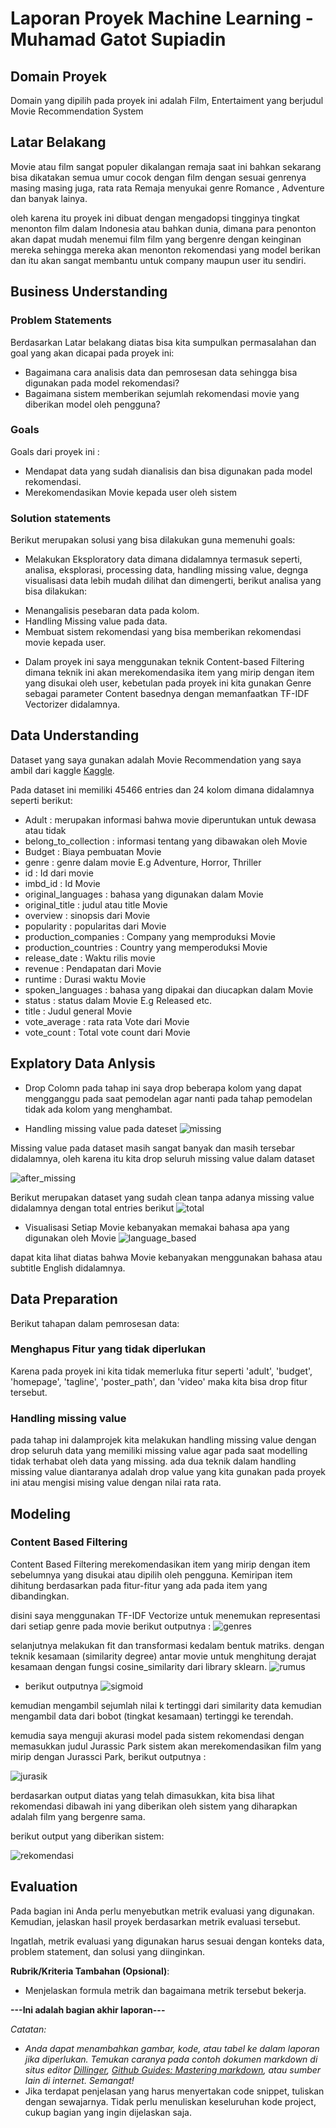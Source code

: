 # Laporan Proyek Machine Learning - Muhamad Gatot Supiadin

## Domain Proyek

Domain yang dipilih pada proyek ini adalah Film, Entertaiment yang berjudul Movie Recommendation System

## Latar Belakang
Movie atau film sangat populer dikalangan remaja saat ini bahkan sekarang bisa dikatakan semua umur cocok dengan film dengan sesuai genrenya masing masing juga, rata rata Remaja menyukai genre Romance , Adventure dan banyak lainya.

oleh karena itu proyek ini dibuat dengan mengadopsi tingginya tingkat menonton film dalam Indonesia atau bahkan dunia, dimana para penonton akan dapat mudah menemui film film yang bergenre dengan keinginan mereka sehingga mereka akan menonton rekomendasi yang model berikan dan itu akan sangat membantu untuk company maupun user itu sendiri.

## Business Understanding

### Problem Statements

Berdasarkan Latar belakang diatas bisa kita sumpulkan permasalahan dan goal yang akan dicapai pada proyek ini:

- Bagaimana cara analisis data dan pemrosesan data sehingga bisa digunakan pada model rekomendasi?
- Bagaimana sistem memberikan sejumlah rekomendasi movie yang diberikan model oleh pengguna?

### Goals

Goals dari proyek ini :
- Mendapat data yang sudah dianalisis dan bisa digunakan pada model rekomendasi.
- Merekomendasikan Movie kepada user oleh sistem

### Solution statements
Berikut merupakan solusi yang bisa dilakukan guna memenuhi goals:

- Melakukan Eksploratory data dimana didalamnya termasuk seperti, analisa, eksplorasi, processing data, handling missing value, degnga visualisasi data lebih mudah dilihat dan dimengerti, berikut analisa yang bisa dilakukan:

 * Menangalisis pesebaran data pada kolom.
 * Handling Missing value pada data.
 * Membuat sistem rekomendasi yang bisa memberikan rekomendasi movie kepada user.

- Dalam proyek ini saya menggunakan teknik Content-based Filtering dimana teknik ini akan merekomendasika item yang mirip dengan item yang disukai oleh user, kebetulan pada proyek ini kita gunakan Genre sebagai parameter Content basednya dengan memanfaatkan TF-IDF Vectorizer didalamnya.

## Data Understanding
Dataset yang saya gunakan adalah Movie Recommendation yang saya ambil dari kaggle 
[Kaggle](https://www.kaggle.com/datasets/rounakbanik/the-movies-dataset).

Pada dataset ini memiliki 45466 entries dan 24 kolom dimana didalamnya seperti berikut:

- Adult : merupakan informasi bahwa movie diperuntukan untuk dewasa atau tidak
- belong_to_collection : informasi tentang yang dibawakan oleh Movie
- Budget : Biaya pembuatan Movie
- genre : genre dalam movie E.g Adventure, Horror, Thriller  
- id : Id dari movie 
- imbd_id : Id Movie
- original_languages : bahasa yang digunakan dalam Movie
- original_title : judul atau title Movie
- overview : sinopsis dari Movie
- popularity : popularitas dari Movie
- production_companies : Company yang memproduksi Movie
- production_countries : Country yang memperoduksi Movie
- release_date : Waktu rilis movie
- revenue : Pendapatan dari Movie
- runtime : Durasi waktu Movie 
- spoken_languages : bahasa yang dipakai dan diucapkan dalam Movie
- status : status dalam Movie E.g Released etc.                 
- title : Judul general Movie
- vote_average : rata rata Vote dari Movie
- vote_count  : Total vote count dari Movie


## Explatory Data Anlysis
- Drop Colomn
pada tahap ini saya drop beberapa kolom yang dapat mengganggu pada saat pemodelan agar nanti pada tahap pemodelan tidak ada kolom yang menghambat.

- Handling missing value pada dateset
![missing](https://user-images.githubusercontent.com/73319544/192563584-3c90323c-a2dc-46ff-bf7b-f496b73fb3d2.png)


Missing value pada dataset masih sangat banyak dan masih tersebar didalamnya, oleh karena itu kita drop seluruh missing value dalam dataset

![after_missing](https://user-images.githubusercontent.com/73319544/192563619-ba889e29-f1e3-4bae-b9f1-cf0bf3cc8356.png)

Berikut merupakan dataset yang sudah clean tanpa adanya missing value didalamnya dengan total entries berikut
![total](https://user-images.githubusercontent.com/73319544/192564085-2ffe823c-9e3c-4549-85c6-5f80e17781c9.png)

- Visualisasi Setiap Movie kebanyakan memakai bahasa apa yang digunakan oleh Movie
![language_based](https://user-images.githubusercontent.com/73319544/192564574-61e4777f-361e-41ec-b966-bdc4a80347ac.png)

dapat kita lihat diatas bahwa Movie kebanyakan menggunakan bahasa atau subtitle English didalamnya.

## Data Preparation

Berikut tahapan dalam pemrosesan data:

### Menghapus Fitur yang tidak diperlukan
Karena pada proyek ini kita tidak memerluka fitur seperti 'adult', 'budget', 'homepage', 'tagline', 'poster_path', dan 'video' maka kita bisa drop fitur tersebut.

### Handling missing value
pada tahap ini dalamprojek kita melakukan handling missing value dengan drop seluruh data yang memiliki missing value agar pada saat modelling tidak terhabat oleh data yang missing.
ada dua teknik dalam handling missing value diantaranya adalah drop value yang kita gunakan pada proyek ini atau mengisi mising value dengan nilai rata rata.

## Modeling

### Content Based Filtering
Content Based Filtering merekomendasikan item yang mirip dengan item sebelumnya yang disukai atau dipilih oleh pengguna. Kemiripan item dihitung berdasarkan pada fitur-fitur yang ada pada item yang dibandingkan.

disini saya menggunakan TF-IDF Vectorize untuk menemukan representasi dari setiap genre pada movie berikut outputnya :
![genres](https://user-images.githubusercontent.com/73319544/192570237-4f70f30e-3a17-4938-a0fb-dc48575e9e86.png)

selanjutnya melakukan fit dan transformasi kedalam bentuk matriks. dengan teknik kesamaan (similarity degree) antar movie untuk menghitung derajat kesamaan dengan fungsi cosine_similarity dari library sklearn. 
![rumus](https://user-images.githubusercontent.com/73319544/192570880-f316903a-7285-4e9c-b564-b6d12095a251.png)

- berikut outputnya
![sigmoid](https://user-images.githubusercontent.com/73319544/192571066-caf44e98-f06c-44af-b3e9-7e528ab44394.png)

kemudian mengambil sejumlah nilai k tertinggi dari similarity data kemudian mengambil data dari bobot (tingkat kesamaan) tertinggi ke terendah.

kemudia saya menguji akurasi model pada sistem rekomendasi dengan memasukkan judul Jurassic Park sistem akan merekomendasikan film yang mirip dengan Jurassci Park, berikut outputnya :

![jurasik](https://user-images.githubusercontent.com/73319544/192572488-e248f365-0535-416b-b6a6-715926d15354.png)

berdasarkan output diatas yang telah dimasukkan, kita bisa lihat rekomendasi dibawah ini yang diberikan oleh sistem yang diharapkan adalah film yang bergenre sama.

berikut output yang diberikan sistem:

![rekomendasi](https://user-images.githubusercontent.com/73319544/192573534-16a33677-1956-4366-b1e0-f85a140108ed.png)



## Evaluation
Pada bagian ini Anda perlu menyebutkan metrik evaluasi yang digunakan. Kemudian, jelaskan hasil proyek berdasarkan metrik evaluasi tersebut.

Ingatlah, metrik evaluasi yang digunakan harus sesuai dengan konteks data, problem statement, dan solusi yang diinginkan.

**Rubrik/Kriteria Tambahan (Opsional)**: 
- Menjelaskan formula metrik dan bagaimana metrik tersebut bekerja.

**---Ini adalah bagian akhir laporan---**

_Catatan:_
- _Anda dapat menambahkan gambar, kode, atau tabel ke dalam laporan jika diperlukan. Temukan caranya pada contoh dokumen markdown di situs editor [Dillinger](https://dillinger.io/), [Github Guides: Mastering markdown](https://guides.github.com/features/mastering-markdown/), atau sumber lain di internet. Semangat!_
- Jika terdapat penjelasan yang harus menyertakan code snippet, tuliskan dengan sewajarnya. Tidak perlu menuliskan keseluruhan kode project, cukup bagian yang ingin dijelaskan saja.
